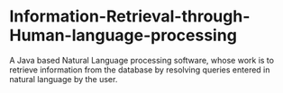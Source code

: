 # Information-Retrieval-through-Human-language-processing
A Java based Natural Language processing software, whose work is to retrieve information from the database by resolving queries entered in natural language by the user.
